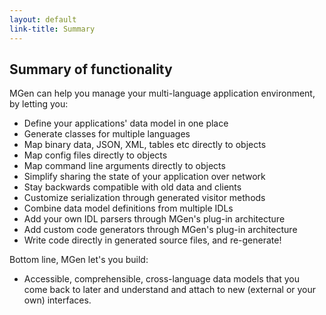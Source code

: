 ```yaml
---
layout: default
link-title: Summary
---
```


## Summary of functionality

MGen can help you manage your multi-language application environment, by letting you:

 * Define your applications' data model in one place
 * Generate classes for multiple languages
 * Map binary data, JSON, XML, tables etc directly to objects
 * Map config files directly to objects
 * Map command line arguments directly to objects
 * Simplify sharing the state of your application over network
 * Stay backwards compatible with old data and clients
 * Customize serialization through generated visitor methods
 * Combine data model definitions from multiple IDLs
 * Add your own IDL parsers through MGen's plug-in architecture
 * Add custom code generators through MGen's plug-in architecture
 * Write code directly in generated source files, and re-generate!

Bottom line, MGen let's you build:

 * Accessible, comprehensible, cross-language data models that you come back to later and understand and attach to new (external or your own) interfaces.

